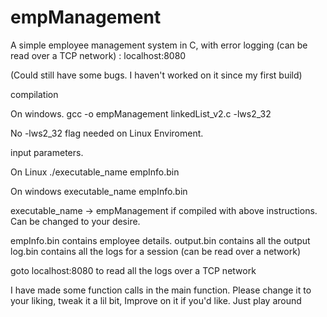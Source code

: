 # empManagement
A simple employee management system in C, with error logging (can be read over a TCP network) : localhost:8080

(Could still have some bugs. I haven't worked on it since my first build)

compilation

On windows.
gcc -o empManagement linkedList_v2.c -lws2_32 

No -lws2_32 flag needed on Linux Enviroment.

input parameters.

On Linux
./executable_name empInfo.bin

On windows
executable_name empInfo.bin

executable_name -> empManagement if compiled with above instructions.
Can be changed to your desire.

empInfo.bin contains employee details.
output.bin contains all the output
log.bin contains all the logs for a session (can be read over a network)


goto localhost:8080 to read all the logs over a TCP network

I have made some function calls in the main function.
Please change it to your liking, tweak it a lil bit, Improve on it if you'd like.
Just play around
